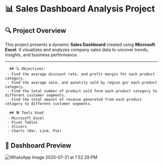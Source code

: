  # 📊 Sales Dashboard Analysis Project

 ## 🔍 Project Overview
This project presents a dynamic **Sales Dashboard** created using **Microsoft Excel**. It visualizes and analyzes company sales data to uncover trends, insights, and business performance.

---

      ## 🔍 Objectives:
     - Find the avarage discount rate, and profit margin fot each product category.
     - Find the avarage sale, and qunatity sold by region gor each product category.
     - Find the total number of product sold form each product category to different customer segments.
     - Find the total amount of revanue genereted from each product cetagory to different customer segments.

      ## 🛠 Tools Used
     - Microsoft Excel
     - Pivot Tables
     - Slicers
     - Charts (Bar, Line, Pie)

   ## 📸 Dashboard Preview
![WhatsApp Image 2025-07-21 at 1 52 29 PM](https://github.com/user-attachments/assets/d6fbae83-dded-4d2f-b8f8-435be6fe30c0)

